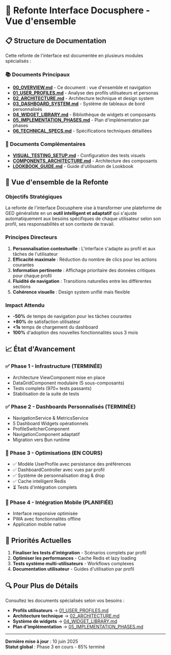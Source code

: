 # 📐 Refonte Interface Docusphere - Vue d'ensemble

## 📋 Structure de Documentation

Cette refonte de l'interface est documentée en plusieurs modules spécialisés :

### 📚 Documents Principaux

- **[00_OVERVIEW.md](./00_OVERVIEW.md)** - Ce document : vue d'ensemble et navigation
- **[01_USER_PROFILES.md](./01_USER_PROFILES.md)** - Analyse des profils utilisateurs et personas
- **[02_ARCHITECTURE.md](./02_ARCHITECTURE.md)** - Architecture technique et design system
- **[03_DASHBOARD_SYSTEM.md](./03_DASHBOARD_SYSTEM.md)** - Système de tableaux de bord personnalisés
- **[04_WIDGET_LIBRARY.md](./04_WIDGET_LIBRARY.md)** - Bibliothèque de widgets et composants
- **[05_IMPLEMENTATION_PHASES.md](./05_IMPLEMENTATION_PHASES.md)** - Plan d'implémentation par phases
- **[06_TECHNICAL_SPECS.md](./06_TECHNICAL_SPECS.md)** - Spécifications techniques détaillées

### 🔗 Documents Complémentaires

- **[VISUAL_TESTING_SETUP.md](../VISUAL_TESTING_SETUP.md)** - Configuration des tests visuels
- **[COMPONENTS_ARCHITECTURE.md](../COMPONENTS_ARCHITECTURE.md)** - Architecture des composants
- **[LOOKBOOK_GUIDE.md](../LOOKBOOK_GUIDE.md)** - Guide d'utilisation de Lookbook

## 🎯 Vue d'ensemble de la Refonte

### Objectifs Stratégiques

La refonte de l'interface Docusphere vise à transformer une plateforme de GED généraliste en un **outil intelligent et adaptatif** qui s'ajuste automatiquement aux besoins spécifiques de chaque utilisateur selon son profil, ses responsabilités et son contexte de travail.

### Principes Directeurs

1. **Personnalisation contextuelle** : L'interface s'adapte au profil et aux tâches de l'utilisateur
2. **Efficacité maximale** : Réduction du nombre de clics pour les actions courantes
3. **Information pertinente** : Affichage prioritaire des données critiques pour chaque profil
4. **Fluidité de navigation** : Transitions naturelles entre les différentes sections
5. **Cohérence visuelle** : Design system unifié mais flexible

### Impact Attendu

- **-50%** de temps de navigation pour les tâches courantes
- **+80%** de satisfaction utilisateur
- **<1s** temps de chargement du dashboard
- **100%** d'adoption des nouvelles fonctionnalités sous 3 mois

## 📈 État d'Avancement

### ✅ Phase 1 - Infrastructure (TERMINÉE)
- Architecture ViewComponent mise en place
- DataGridComponent modulaire (5 sous-composants)
- Tests complets (970+ tests passants)
- Stabilisation de la suite de tests

### ✅ Phase 2 - Dashboards Personnalisés (TERMINÉE)
- NavigationService & MetricsService
- 5 Dashboard Widgets opérationnels
- ProfileSwitcherComponent
- NavigationComponent adaptatif
- Migration vers Bun runtime

### 🚧 Phase 3 - Optimisations (EN COURS)
- ✅ Modèle UserProfile avec persistance des préférences
- ✅ DashboardController avec vues par profil
- ✅ Système de personnalisation drag & drop
- ✅ Cache intelligent Redis
- ⏳ Tests d'intégration complets

### 📅 Phase 4 - Intégration Mobile (PLANIFIÉE)
- Interface responsive optimisée
- PWA avec fonctionnalités offline
- Application mobile native

## 🎯 Priorités Actuelles

1. **Finaliser les tests d'intégration** - Scénarios complets par profil
2. **Optimiser les performances** - Cache Redis et lazy loading
3. **Tests système multi-utilisateurs** - Workflows complexes
4. **Documentation utilisateur** - Guides d'utilisation par profil

## 🔍 Pour Plus de Détails

Consultez les documents spécialisés selon vos besoins :

- **Profils utilisateurs** → [01_USER_PROFILES.md](./01_USER_PROFILES.md)
- **Architecture technique** → [02_ARCHITECTURE.md](./02_ARCHITECTURE.md)
- **Système de widgets** → [04_WIDGET_LIBRARY.md](./04_WIDGET_LIBRARY.md)
- **Plan d'implémentation** → [05_IMPLEMENTATION_PHASES.md](./05_IMPLEMENTATION_PHASES.md)

---

**Dernière mise à jour** : 10 juin 2025  
**Statut global** : Phase 3 en cours - 85% terminé